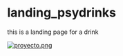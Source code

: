 # landing_psydrinks
this is a landing page for a drink

[![proyecto.png](https://i.postimg.cc/hvMwwJt2/proyecto.png)](https://postimg.cc/4H7BHxtc)
